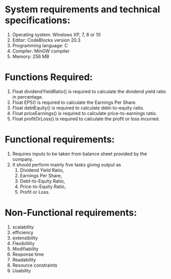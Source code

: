 # System requirements and technical specifications:
1. Operating system: Windows XP, 7, 8 or 10
2. Editor: CodeBlocks version 20.3
3. Programming language: C
4. Compiler: MinGW compiler
5. Memory: 256 MB

# Functions Required:
1. Float dividendYieldRatio() is required to calculate the dividend yield ratio in percentage.
2. Float EPS() is required to calculate the Earnings Per Share.
3. Float debtEquity() is required to calculate debt-to-equity ratio.
4. Float priceEarnings() is required to calculate price-to-earnings ratio.
5. Float profitOrLoss() is required to calculate the profit or loss incurred.


# Functional requirements:
1. Requires inputs to be taken from balance sheet provided by the company.
2. It should perform mainly five tasks giving output as 
   1. Dividend Yield Ratio, 
   2. Earnings Per Share, 
   3. Debt-to-Equity Ratio, 
   4. Price-to-Equity Ratio, 
   5. Profit or Loss.

# Non-Functional requirements:
1. scalability
2. efficiency
3. extensibility
4. Flexibilility
5. Modifiability
6. Response time
7. Readability
8. Resource constraints
9. Usability
